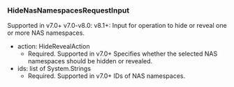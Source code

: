 ### HideNasNamespacesRequestInput
Supported in v7.0+
  v7.0-v8.0: 
  v8.1+: Input for operation to hide or reveal one or more NAS namespaces.

- action: HideRevealAction
  - Required. Supported in v7.0+
      Specifies whether the selected NAS namespaces should be hidden or revealed.
- ids: list of System.Strings
  - Required. Supported in v7.0+
      IDs of NAS namespaces.

